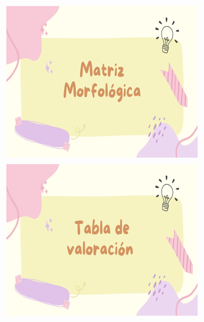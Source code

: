 <p align="center">
  <img src="https://github.com/Fx2048/Team_4_FdD/blob/main/Im%C3%A1genes/06_Matriz_morfol%C3%B3gica_tabla_de_valoraci%C3%B3n/Matriz.png" width="800" height="400" style="margin: auto;">
</p>







<p align="center">
  <img src="https://github.com/Fx2048/Team_4_FdD/blob/main/Im%C3%A1genes/06_Matriz_morfol%C3%B3gica_tabla_de_valoraci%C3%B3n/Tabla.png" width="800" height="400" style="margin: auto;">
</p>

